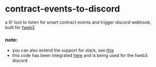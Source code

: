 # contract-events-to-discord

a lil' tool to listen for smart contract events and trigger discord webhook, built for [fweb3](https://fweb3.xyz)

### note:
- you can also extend the support for slack, see [this](https://github.com/ayshptk/msngr)
- this code has been integrated [here](https://github.com/richychn/fweb3-discord-bot/) and is being used for the fweb3 discord 
